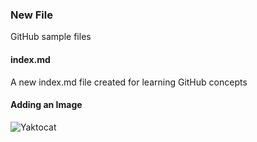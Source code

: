 ### New File 
GitHub sample files
#### index.md 
A new index.md file created for learning GitHub concepts
#### Adding an Image
![Yaktocat](https://octodex.github.com/images/yaktocat.png)
